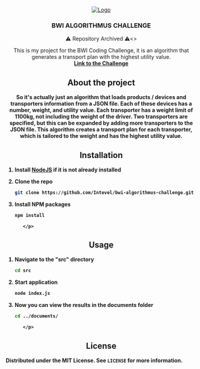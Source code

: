 <br />
<p align="center">
  <a href="https://github.com/othneildrew/Best-README-Template">
    <img src="https://s12.directupload.net/images/201230/7v3r456k.png" alt="Logo">
  </a>

  <h3 align="center">BWI ALGORITHMUS CHALLENGE</h3>
  <p align="center">⚠️ Repository Archived ⚠️<>
  <p align="center">
    This is my project for the BWI Coding Challenge, it is an algorithm that generates a transport plan with the highest utility value.
    <br />
    <a href="https://www.get-in-it.de/coding-challenge?utm_source=magazin&utm_campaign=coding-challenge&utm_content=code-and-win"><strong>Link to the Challenge<strong></a>
    <br />
  </p>
</p>

<h2 align="center">About the project</h3>

<p align="center"> So it's actually just an algorithm that loads products / devices and transporters information from a JSON file. Each of these devices has a number, weight, and utility value. Each transporter has a weight limit of 1100kg, not including the weight of the driver. Two transporters are specified, but this can be expanded by adding more transporters to the JSON file. This algorithm creates a transport plan for each transporter, which is tailored to the weight and has the highest utility value.</p>

<h2 align="center">Installation</h3>
<p align="center">

1. Install [NodeJS](https://nodejs.org/en/download/) if it is not already installed

2. Clone the repo
      ```sh
      git clone https://github.com/Intevel/bwi-algorithmus-challenge.git
      ```
3. Install NPM packages
      ```sh
      npm install
      ```
          </p>

<h2 align="center">Usage</h3>
<p align="center">

1. Navigate to the "src" directory

      ```sh
      cd src
      ```

2. Start application
      ```sh
      node index.js
      ```
3. Now you can view the results in the documents folder
      ```sh
      cd ../documents/
      ```
          </p>

<h2 align="center">License</h3>

Distributed under the MIT License. See `LICENSE` for more information.

